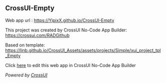 ## CrossUI-Empty
Web app url : https://YipixX.github.io/CrossUI-Empty

This project was created by CrossUI No-Code App Builder: https://crossui.com/RADGithub

Based on template: https://linb.github.io/CrossUI_Assets/assets/projects/Simple/xui_project_tpl_Empty

Click [here](https://crossui.com/RADGithub/#!from=github&owner=YipixX&repo=CrossUI-Empty) to edit this web app in CrossUI No-Code App Builder

<i>Powered by [CrossUI](https://crossui.com)</i>
